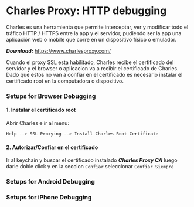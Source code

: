# Charles Proxy: HTTP debugging

Charles es una herramienta que permite interceptar, ver y modificar todo el tráfico HTTP / HTTPS entre la app y el servidor, pudiendo ser la app una aplicación web o mobile que corre en un dispositivo físico o emulador.

***Download:*** https://www.charlesproxy.com/


Cuando el proxy SSL esta habilitado, Charles recibe el certificado del servidor y el browser o aplicacion va a recibir el certificado de Charles. Dado que estos no van a confiar en el certificado es necesario instalar el certificado root en la computadora o dispositivo.

### Setups for Browser Debugging 

#### 1. Instalar el certificado root

Abrir Charles e ir al menu:

```sh
Help --> SSL Proxying --> Install Charles Root Certificate
```

#### 2. Autorizar/Confiar en el certificado

Ir al keychain y buscar el certificado instalado ***Charles Proxy CA*** luego darle doble click y en la seccion `Confiar` seleccionar `Confiar Siempre`


### Setups for Android Debugging 

### Setups for iPhone Debugging 

